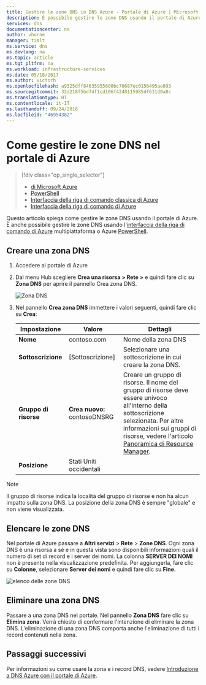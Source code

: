 ```yaml
---
title: Gestire le zone DNS in DNS Azure - Portale di Azure | Microsoft Docs
description: È possibile gestire le zone DNS usando il portale di Azure. Questo articolo illustra come aggiornare, eliminare e creare le zone DNS in DNS di Azure
services: dns
documentationcenter: na
author: vhorne
manager: timlt
ms.service: dns
ms.devlang: na
ms.topic: article
ms.tgt_pltfrm: na
ms.workload: infrastructure-services
ms.date: 05/18/2017
ms.author: victorh
ms.openlocfilehash: a9325dff84635955600bc78687ec0156495ae893
ms.sourcegitcommit: 32d218f5bd74f1cd106f4248115985df631d0a8c
ms.translationtype: HT
ms.contentlocale: it-IT
ms.lasthandoff: 09/24/2018
ms.locfileid: "46954382"
---
```

# <a name="how-to-manage-dns-zones-in-the-azure-portal"></a>Come gestire le zone DNS nel portale di Azure

> [!div class="op_single_selector"]
> * [di Microsoft Azure](dns-operations-dnszones-portal.md)
> * [PowerShell](dns-operations-dnszones.md)
> * [Interfaccia della riga di comando classica di Azure](dns-operations-dnszones-cli-nodejs.md)
> * [Interfaccia della riga di comando di Azure](dns-operations-dnszones-cli.md)

Questo articolo spiega come gestire le zone DNS usando il portale di Azure. È anche possibile gestire le zone DNS usando l'[interfaccia della riga di comando di Azure](dns-operations-dnszones-cli.md) multipiattaforma o Azure [PowerShell](dns-operations-dnszones.md).

## <a name="create-a-dns-zone"></a>Creare una zona DNS

1. Accedere al portale di Azure
2. Dal menu Hub scegliere **Crea una risorsa > Rete >** e quindi fare clic su **Zona DNS** per aprire il pannello Crea zona DNS.

    ![Zona DNS](./media/dns-operations-dnszones-portal/openzone650.png)

4. Nel pannello **Crea zona DNS** immettere i valori seguenti, quindi fare clic su **Crea**:


   | **Impostazione** | **Valore** | **Dettagli** |
   |---|---|---|
   |**Nome**|contoso.com|Nome della zona DNS|
   |**Sottoscrizione**|[Sottoscrizione]|Selezionare una sottoscrizione in cui creare la zona DNS.|
   |**Gruppo di risorse**|**Crea nuovo:** contosoDNSRG|Creare un gruppo di risorse. Il nome del gruppo di risorse deve essere univoco all'interno della sottoscrizione selezionata. Per altre informazioni sui gruppi di risorse, vedere l'articolo [Panoramica di Resource Manager](../azure-resource-manager/resource-group-overview.md?toc=%2fazure%2fdns%2ftoc.json#resource-groups).|
   |**Posizione**|Stati Uniti occidentali||

> [!NOTE]
> Il gruppo di risorse indica la località del gruppo di risorse e non ha alcun impatto sulla zona DNS. La posizione della zona DNS è sempre "globale" e non viene visualizzata.

## <a name="list-dns-zones"></a>Elencare le zone DNS

Nel portale di Azure passare a **Altri servizi** > **Rete** > **Zone DNS**. Ogni zona DNS è una risorsa a sé e in questa vista sono disponibili informazioni quali il numero di set di record e i server dei nomi. La colonna **SERVER DEI NOMI** non è presente nella visualizzazione predefinita. Per aggiungerla, fare clic su **Colonne**, selezionare **Server dei nomi** e quindi fare clic su **Fine**.

![elenco delle zone DNS](./media/dns-operations-dnszones-portal/listzones.png)

## <a name="delete-a-dns-zone"></a>Eliminare una zona DNS

Passare a una zona DNS nel portale. Nel pannello **Zona DNS** fare clic su **Elimina zona**. Verrà chiesto di confermare l'intenzione di eliminare la zona DNS. L'eliminazione di una zona DNS comporta anche l'eliminazione di tutti i record contenuti nella zona.

## <a name="next-steps"></a>Passaggi successivi

Per informazioni su come usare la zona e i record DNS, vedere [Introduzione a DNS Azure con il portale di Azure](dns-getstarted-portal.md).